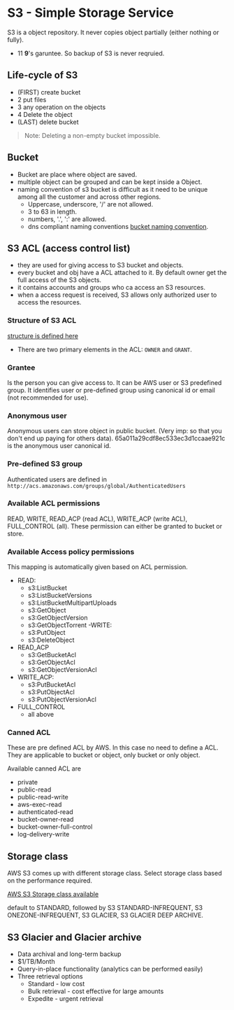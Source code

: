 # S3 - Simple Storage Service

S3 is a object repository. It never copies object partially (either nothing or fully).

- 11 **9**'s garuntee. So backup of S3 is never reqruied.

## Life-cycle of S3

- (FIRST) create bucket
- 2 put files
- 3 any operation on the objects
- 4 Delete the object
- (LAST) delete bucket

> Note: Deleting a non-empty bucket impossible.

## Bucket

- Bucket are place where object are saved.
- multiple object can be grouped and can be kept inside a Object.
- naming convention of s3 bucket is difficult as it need to be unique among all the customer and across other regions.
  - Uppercase, underscore, '/' are not allowed.
  - 3 to 63 in length.
  - numbers, '.', ':' are allowed.
  - dns compliant naming conventions [bucket naming convention](https://docs.aws.amazon.com/AmazonS3/latest/dev/BucketRestrictions.html#bucketnamingrules).

## S3 ACL (access control list)

- they are used for giving access to S3 bucket and objects.
- every bucket and obj have a ACL attached to it. By default owner get the full access of the S3 objects.
- it contains accounts and groups who ca access an S3 resources.
- when a access request is received, S3 allows only authorized user to access the resources.

### Structure of S3 ACL

[structure is defined here](https://docs.aws.amazon.com/AmazonS3/latest/dev/acl-overview.html#CannedACL)

- There are two primary elements in the ACL: `OWNER` and `GRANT`.

### Grantee

Is the person you can give access to. It can be AWS user or S3 predefined group. It identifies user or pre-defined group using canonical id or email (not recommended for use).

### Anonymous user

Anonymous users can store object in public bucket. (Very imp: so that you don't end up paying for others data).
65a011a29cdf8ec533ec3d1ccaae921c is the anonymous user canonical id.

### Pre-defined S3 group

Authenticated users are defined in `http://acs.amazonaws.com/groups/global/AuthenticatedUsers`

### Available ACL permissions

READ, WRITE, READ_ACP (read ACL), WRITE_ACP (write ACL), FULL_CONTROL (all).
These permission can either be granted to bucket or store.

### Available Access policy permissions

This mapping is automatically given based on ACL permission.

- READ:
  - s3:ListBucket
  - s3:ListBucketVersions
  - s3:ListBucketMultipartUploads
  - s3:GetObject
  - s3:GetObjectVersion
  - s3:GetObjectTorrent
-WRITE:
  - s3:PutObject
  - s3:DeleteObject
- READ_ACP
  - s3:GetBucketAcl
  - s3:GetObjectAcl
  - s3:GetObjectVersionAcl
- WRITE_ACP:
  - s3:PutBucketAcl
  - s3:PutObjectAcl
  - s3:PutObjectVersionAcl
- FULL_CONTROL
  - all above

### Canned ACL

These are pre defined ACL by AWS. In this case no need to define a ACL. They are applicable to bucket or object, only bucket or only object.

Available canned ACL are

- private
- public-read
- public-read-write
- aws-exec-read
- authenticated-read
- bucket-owner-read
- bucket-owner-full-control
- log-delivery-write

## Storage class

AWS S3 comes up with different storage class. Select storage class based on the performance required.

[AWS S3 Storage class available](https://docs.aws.amazon.com/AmazonS3/latest/dev/storage-class-intro.html)

default to STANDARD, followed by S3 STANDARD-INFREQUENT, S3 ONEZONE-INFREQUENT, S3 GLACIER, S3 GLACIER DEEP ARCHIVE.

## S3 Glacier and Glacier archive

- Data archival and long-term backup
- $1/TB/Month
- Query-in-place functionality (analytics can be performed easily)
- Three retrieval options
  - Standard - low cost
  - Bulk retrieval - cost effective for large amounts
  - Expedite - urgent retrieval
